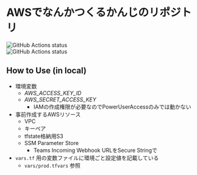 # AWSでなんかつくるかんじのリポジトリ

![GitHub Actions status](https://github.com/answer-d/modernite/workflows/dev-env.terraform.ci/badge.svg)  
![GitHub Actions status](https://github.com/answer-d/modernite/workflows/dev-env.terraform.cd/badge.svg)  

## How to Use (in local)

- 環境変数
    - *AWS_ACCESS_KEY_ID*
    - *AWS_SECRET_ACCESS_KEY*
        - IAMの作成権限が必要なのでPowerUserAccessのみでは動かない
- 事前作成するAWSリソース
    - VPC
    - キーペア
    - tfstate格納用S3
    - SSM Parameter Store
        - Teams Incoming Webhook URLをSecure Stringで
- `vars.tf` 用の変数ファイルに環境ごと設定値を記載している
    - `vars/prod.tfvars` 参照
